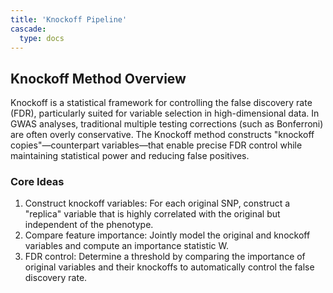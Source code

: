 ```yaml
---
title: 'Knockoff Pipeline'
cascade:
  type: docs
---
```


## Knockoff Method Overview

Knockoff is a statistical framework for controlling the false discovery rate (FDR), particularly suited for variable selection in high-dimensional data. In GWAS analyses, traditional multiple testing corrections (such as Bonferroni) are often overly conservative. The Knockoff method constructs "knockoff copies"—counterpart variables—that enable precise FDR control while maintaining statistical power and reducing false positives.

### Core Ideas

1. Construct knockoff variables: For each original SNP, construct a "replica" variable that is highly correlated with the original but independent of the phenotype.
2. Compare feature importance: Jointly model the original and knockoff variables and compute an importance statistic W.
3. FDR control: Determine a threshold by comparing the importance of original variables and their knockoffs to automatically control the false discovery rate.